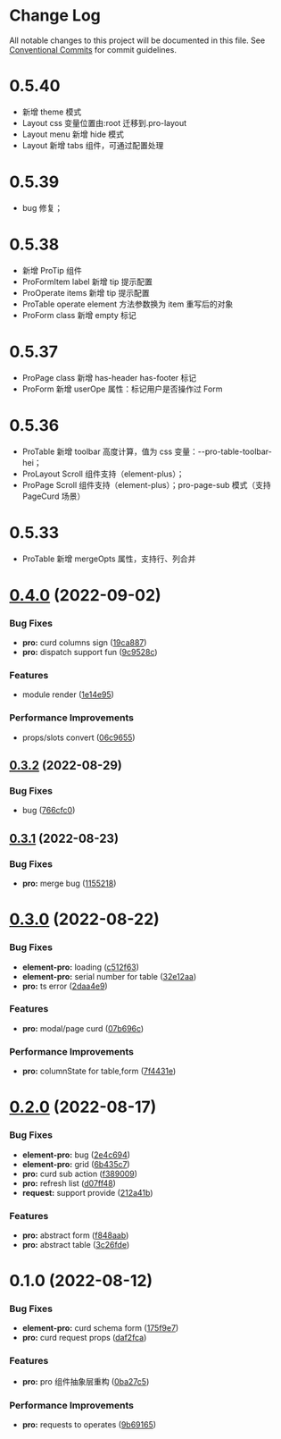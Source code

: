 # Change Log

All notable changes to this project will be documented in this file.
See [Conventional Commits](https://conventionalcommits.org) for commit guidelines.

# 0.5.40

- 新增 theme 模式
- Layout css 变量位置由:root 迁移到.pro-layout
- Layout menu 新增 hide 模式
- Layout 新增 tabs 组件，可通过配置处理

# 0.5.39

- bug 修复；

# 0.5.38

- 新增 ProTip 组件
- ProFormItem label 新增 tip 提示配置
- ProOperate items 新增 tip 提示配置
- ProTable operate element 方法参数换为 item 重写后的对象
- ProForm class 新增 empty 标记

# 0.5.37

- ProPage class 新增 has-header has-footer 标记
- ProForm 新增 userOpe 属性：标记用户是否操作过 Form

# 0.5.36

- ProTable 新增 toolbar 高度计算，值为 css 变量：--pro-table-toolbar-hei；
- ProLayout Scroll 组件支持（element-plus）；
- ProPage Scroll 组件支持（element-plus）；pro-page-sub 模式（支持 PageCurd 场景）

# 0.5.33

- ProTable 新增 mergeOpts 属性，支持行、列合并

# [0.4.0](https://github.com/zxeryu/vue-start/compare/@vue-start/pro@0.3.2...@vue-start/pro@0.4.0) (2022-09-02)

### Bug Fixes

- **pro:** curd columns sign ([19ca887](https://github.com/zxeryu/vue-start/commit/19ca887b2f0826c64a0cae7b6abe093ab6d1f525))
- **pro:** dispatch support fun ([9c9528c](https://github.com/zxeryu/vue-start/commit/9c9528cf305e6e3bf1daebc57afb5d5ac9d9fd21))

### Features

- module render ([1e14e95](https://github.com/zxeryu/vue-start/commit/1e14e956e8712db277d2e9020b392243b454a846))

### Performance Improvements

- props/slots convert ([06c9655](https://github.com/zxeryu/vue-start/commit/06c9655f0622278e18770699b1d643fe10cbbdca))

## [0.3.2](https://github.com/zxeryu/vue-start/compare/@vue-start/pro@0.3.1...@vue-start/pro@0.3.2) (2022-08-29)

### Bug Fixes

- bug ([766cfc0](https://github.com/zxeryu/vue-start/commit/766cfc00c621bc4a9b30087540043a96db2df9be))

## [0.3.1](https://github.com/zxeryu/vue-start/compare/@vue-start/pro@0.3.0...@vue-start/pro@0.3.1) (2022-08-23)

### Bug Fixes

- **pro:** merge bug ([1155218](https://github.com/zxeryu/vue-start/commit/115521827bc31c11091c23d16a596bd825aedcf1))

# [0.3.0](https://github.com/zxeryu/vue-start/compare/@vue-start/pro@0.2.0...@vue-start/pro@0.3.0) (2022-08-22)

### Bug Fixes

- **element-pro:** loading ([c512f63](https://github.com/zxeryu/vue-start/commit/c512f638f06acab64242bf85b2475b860097061e))
- **element-pro:** serial number for table ([32e12aa](https://github.com/zxeryu/vue-start/commit/32e12aa6bdd494464bc2839eaaed5d8ce66330a5))
- **pro:** ts error ([2daa4e9](https://github.com/zxeryu/vue-start/commit/2daa4e95031a52526860fbc863087aaedd30e3ff))

### Features

- **pro:** modal/page curd ([07b696c](https://github.com/zxeryu/vue-start/commit/07b696cf2a327d4ec083ec75f3d5b73c870bfcb3))

### Performance Improvements

- **pro:** columnState for table,form ([7f4431e](https://github.com/zxeryu/vue-start/commit/7f4431ebf2d426b93a24e381712d705700561ec9))

# [0.2.0](https://github.com/zxeryu/vue-start/compare/@vue-start/pro@0.1.0...@vue-start/pro@0.2.0) (2022-08-17)

### Bug Fixes

- **element-pro:** bug ([2e4c694](https://github.com/zxeryu/vue-start/commit/2e4c69469a3babd4d08ea13c934a71a31df5b743))
- **element-pro:** grid ([6b435c7](https://github.com/zxeryu/vue-start/commit/6b435c796890dc1e253f35f7b622bb14041c01cf))
- **pro:** curd sub action ([f389009](https://github.com/zxeryu/vue-start/commit/f389009b9890844d51c6ad92279ac308e7686517))
- **pro:** refresh list ([d07ff48](https://github.com/zxeryu/vue-start/commit/d07ff484918271516db2aeca7727eb83dfad63ff))
- **request:** support provide ([212a41b](https://github.com/zxeryu/vue-start/commit/212a41b3c056c3acf38d65c3f1e7a8e388bc9052))

### Features

- **pro:** abstract form ([f848aab](https://github.com/zxeryu/vue-start/commit/f848aabe5bec62600f7eb3575c85654ed778b3c6))
- **pro:** abstract table ([3c26fde](https://github.com/zxeryu/vue-start/commit/3c26fde0f72e541bf3d2176c91748c7d8105341d))

# 0.1.0 (2022-08-12)

### Bug Fixes

- **element-pro:** curd schema form ([175f9e7](https://github.com/zxeryu/vue-start/commit/175f9e70482009afd118573be6e716535f584043))
- **pro:** curd request props ([daf2fca](https://github.com/zxeryu/vue-start/commit/daf2fca7876c2a9f4c155400edb3fdd99fa9f825))

### Features

- **pro:** pro 组件抽象层重构 ([0ba27c5](https://github.com/zxeryu/vue-start/commit/0ba27c591c7a6eebce2c1986908e295194a6f326))

### Performance Improvements

- **pro:** requests to operates ([9b69165](https://github.com/zxeryu/vue-start/commit/9b6916582a4c15a7012c3267126b00c065b32d23))
